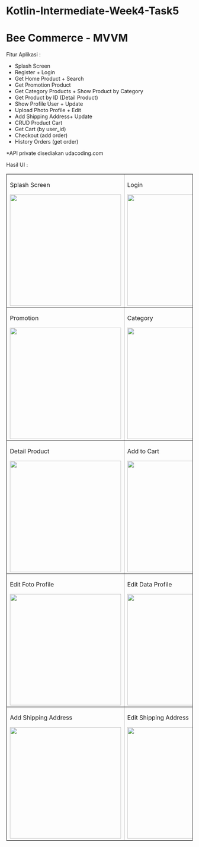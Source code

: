 # Kotlin-Intermediate-Week4-Task5  

# Bee Commerce - MVVM
Fitur Aplikasi :
- Splash Screen
- Register + Login
- Get Home Product + Search
- Get Promotion Product
- Get Category Products + Show Product by Category
- Get Product by ID (Detail Product)
- Show Profile User + Update
- Upload Photo Profile + Edit
- Add Shipping Address+ Update
- CRUD Product Cart
- Get Cart (by user_id)
- Checkout (add order)
- History Orders (get order)

*API private disediakan udacoding.com  

Hasil UI :  
<table border="1">
  <tr>
    <td><p>Splash Screen</p> <img src="https://user-images.githubusercontent.com/71767382/116471861-5e486000-a89f-11eb-8f3f-d15842ecf036.png" width="300"></td>
    <td><p>Login</p> <img src="https://user-images.githubusercontent.com/71767382/116471875-5f798d00-a89f-11eb-8ad7-6df856ea3bac.png" width="300"></td>
    <td><p>Register</p> <img src="https://user-images.githubusercontent.com/71767382/116471879-61435080-a89f-11eb-830c-61e4554ff0bb.png" width="300"></td>
    <td><p>Home</p> <img src="https://user-images.githubusercontent.com/71767382/116471885-62747d80-a89f-11eb-93c9-5679690d88ee.png" width="300"></td>
  </tr>
  <tr>
    <td><p>Promotion</p> <img src="https://user-images.githubusercontent.com/71767382/116471902-686a5e80-a89f-11eb-80fd-8b894c010218.png" width="300"></td>
    <td><p>Category</p> <img src="https://user-images.githubusercontent.com/71767382/116471913-6bfde580-a89f-11eb-8a35-3b358a94319b.png" width="300"></td>
    <td><p>Cart</p> <img src="https://user-images.githubusercontent.com/71767382/116471945-75874d80-a89f-11eb-8bf6-bff8a072cb2b.png" width="300"></td>
    <td><p>Profile</p> <img src="https://user-images.githubusercontent.com/71767382/116471951-77511100-a89f-11eb-9996-99a4e15e0746.png" width="300"></td>
  </tr>
  <tr>
    <td><p>Detail Product</p> <img src="https://user-images.githubusercontent.com/71767382/116471961-791ad480-a89f-11eb-825c-43efac222724.png" width="300"></td>
    <td><p>Add to Cart</p> <img src="https://user-images.githubusercontent.com/71767382/116471971-7c15c500-a89f-11eb-8195-7c21df84a650.png" width="300"></td>
    <td><p>Edit Item Cart</p> <img src="https://user-images.githubusercontent.com/71767382/116471981-7f10b580-a89f-11eb-96eb-504719c7e48f.png" width="300"></td>
    <td><p>Delete Item Cart</p> <img src="https://user-images.githubusercontent.com/71767382/116471991-81730f80-a89f-11eb-9f53-fea47bb9f50e.png" width="300"></td>
  </tr>
  <tr>
    <td><p>Edit Foto Profile</p> <img src="https://user-images.githubusercontent.com/71767382/116471998-833cd300-a89f-11eb-8191-91265d85b69e.png" width="300"></td>
    <td><p>Edit Data Profile</p> <img src="https://user-images.githubusercontent.com/71767382/116472002-846e0000-a89f-11eb-8949-c892fbe65268.png" width="300"></td>
    <td><p>History Orders</p> <img src="https://user-images.githubusercontent.com/71767382/116471796-4cff5380-a89f-11eb-9e45-715f88f1e031.png" width="300"></td>
    <td><p>Shipping Address</p> <img src="https://user-images.githubusercontent.com/71767382/116471809-5092da80-a89f-11eb-8e27-60e63c7be2b4.png" width="300"></td>
  </tr>
  <tr>
    <td><p>Add Shipping Address</p> <img src="https://user-images.githubusercontent.com/71767382/116471814-525c9e00-a89f-11eb-9d57-e532b0c74b19.png" width="300"></td>
    <td><p>Edit Shipping Address</p> <img src="https://user-images.githubusercontent.com/71767382/116471820-538dcb00-a89f-11eb-8f8e-58f4810e3067.png" width="300"></td>
    <td><p>Search</p> <img src="https://user-images.githubusercontent.com/71767382/116471824-54bef800-a89f-11eb-832f-2695a44d6109.png" width="300"></td>
    <td><p>History Search</p> <img src="https://user-images.githubusercontent.com/71767382/116471857-5d173300-a89f-11eb-807a-c1b3cbaa1a0a.png" width="300"></td>
  </tr>
</table>

